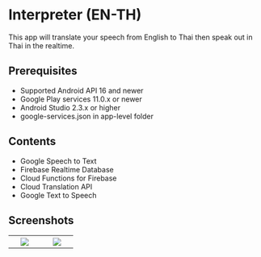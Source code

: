 # Interpreter (EN-TH)
This app will translate your speech from English to Thai then speak out in Thai in the realtime.

## Prerequisites
* Supported Android API 16 and newer
* Google Play services 11.0.x or newer
* Android Studio 2.3.x or higher
* google-services.json in app-level folder

## Contents
* Google Speech to Text
* Firebase Realtime Database
* Cloud Functions for Firebase
* Cloud Translation API
* Google Text to Speech

## Screenshots
<table width="100%">
	<tr>
	  <th width="25%" align="center"><img src="https://user-images.githubusercontent.com/1763410/27629897-01769b5c-5c1e-11e7-94b2-8340d51b67fd.png"></th>
    <th width="25%" align="center"><img src="https://user-images.githubusercontent.com/1763410/27629964-3b85881c-5c1e-11e7-9c60-7a1a0c5db313.png"></th>
	</tr>
</table>
